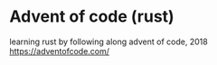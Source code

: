 # Advent of code (rust)

learning rust by following along advent of code, 2018  
https://adventofcode.com/
